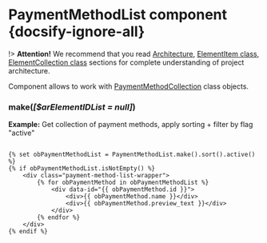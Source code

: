 # PaymentMethodList component {docsify-ignore-all}

!> **Attention!**  We recommend that you read [Architecture](home.md#architecture), [ElementItem class](item-class/item-class.md),
[ElementCollection class](collection-class/collection-class.md) sections for complete understanding of  project architecture.

Component allows to work with [PaymentMethodCollection](modules/payment-method/collection/collection.md) class objects.

### make(_[$arElementIDList = null]_)

**Example:** Get collection of payment methods, apply sorting + filter by flag "active"
```twig

{% set obPaymentMethodList = PaymentMethodList.make().sort().active() %}
{% if obPaymentMethodList.isNotEmpty() %}
    <div class="payment-method-list-wrapper">
        {% for obPaymentMethod in obPaymentMethodList %}
            <div data-id="{{ obPaymentMethod.id }}">
                <div>{{ obPaymentMethod.name }}</div>
                <div>{{ obPaymentMethod.preview_text }}</div>
            </div>
        {% endfor %}
    </div>
{% endif %}
```